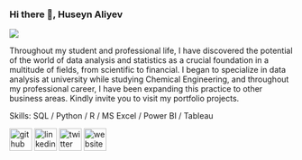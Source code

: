 ### Hi there 👋, Huseyn Aliyev
![](https://pbs.twimg.com/profile_banners/1259409528522760192/1665782239/1500x500)

Throughout my student and professional life, I have discovered the potential of the world of data analysis and statistics as a crucial foundation in a multitude of fields, from scientific to financial. I began to specialize in data analysis at university while studying Chemical Engineering, and throughout my professional career, I have been expanding this practice to other business areas.
Kindly invite you to visit my portfolio projects.

Skills: SQL / Python / R / MS Excel / Power BI / Tableau



[<img src='https://cdn.jsdelivr.net/npm/simple-icons@3.0.1/icons/github.svg' alt='github' height='40'>](https://github.com/aliyevhuseyn6)  [<img src='https://cdn.jsdelivr.net/npm/simple-icons@3.0.1/icons/linkedin.svg' alt='linkedin' height='40'>](https://www.linkedin.com/in/https://www.linkedin.com/in/huseyn-aliyevv//)  [<img src='https://cdn.jsdelivr.net/npm/simple-icons@3.0.1/icons/twitter.svg' alt='twitter' height='40'>](https://twitter.com/https://twitter.com/huseyn_alii)  [<img src='https://cdn.jsdelivr.net/npm/simple-icons@3.0.1/icons/icloud.svg' alt='website' height='40'>](https://aliyevhuseyn6.github.io/)  




